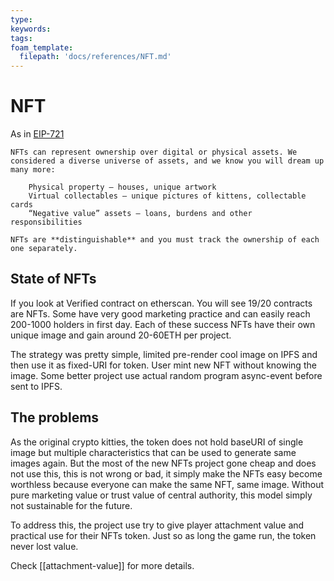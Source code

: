 ```yaml
---
type: 
keywords: 
tags: 
foam_template:
  filepath: 'docs/references/NFT.md' 
---
```


# NFT

As in [EIP-721](https://eips.ethereum.org/EIPS/eip-721)

```
NFTs can represent ownership over digital or physical assets. We considered a diverse universe of assets, and we know you will dream up many more:

    Physical property — houses, unique artwork
    Virtual collectables — unique pictures of kittens, collectable cards
    “Negative value” assets — loans, burdens and other responsibilities

NFTs are **distinguishable** and you must track the ownership of each one separately.
```

## State of NFTs

If you look at Verified contract on etherscan. You will see 19/20 contracts are NFTs.
Some have very good marketing practice and can easily reach 200-1000 holders in first day. Each of these success NFTs have their own unique image and gain around 20-60ETH per project.

The strategy was pretty simple, limited pre-render cool image on IPFS and then use it as fixed-URI for token. User mint new NFT without knowing the image. Some better project use actual random program async-event before sent to IPFS.

## The problems

As the original crypto kitties, the token does not hold baseURI of single image but multiple characteristics that can be used to generate same images again. But the most of the new NFTs project gone cheap and does not use this, this is not wrong or bad, it simply make the NFTs easy become worthless because everyone can make the same NFT, same image. Without pure marketing value or trust value of central authority, this model simply not sustainable for the future.

To address this, the project use try to give player attachment value and practical use for their NFTs token. Just so as long the game run, the token never lost value.

Check [[attachment-value]] for more details.
